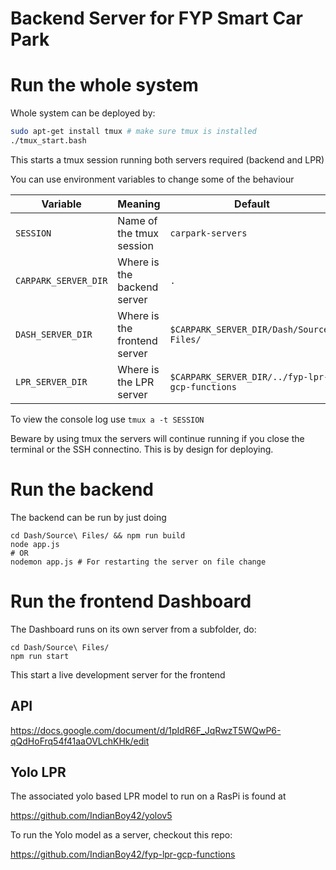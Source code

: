 # Backend Server for FYP Smart Car Park

# Run the whole system

Whole system can be deployed by:
```sh
sudo apt-get install tmux # make sure tmux is installed 
./tmux_start.bash
```
This starts a tmux session running both servers required (backend and LPR)

You can use environment variables to change some of the behaviour

| Variable             | Meaning                      | Default                                        |
| -------------------- | ---------------------------- | ---------------------------------------------- |
| `SESSION`            | Name of the tmux session     | `carpark-servers`                              |
| `CARPARK_SERVER_DIR` | Where is the backend server  | `.`                                            |
| `DASH_SERVER_DIR`    | Where is the frontend server | `$CARPARK_SERVER_DIR/Dash/Source\ Files/`      |
| `LPR_SERVER_DIR`     | Where is the LPR server      | `$CARPARK_SERVER_DIR/../fyp-lpr-gcp-functions` |

To view the console log use `tmux a -t SESSION`

Beware by using tmux the servers will continue running if you close the terminal or the SSH connectino. This is by design for deploying.

# Run the backend

The backend can be run by just doing
```
cd Dash/Source\ Files/ && npm run build
node app.js
# OR
nodemon app.js # For restarting the server on file change
```

# Run the frontend Dashboard

The Dashboard runs on its own server from a subfolder, do:
```
cd Dash/Source\ Files/
npm run start
```
This start a live development server for the frontend 

## API

https://docs.google.com/document/d/1pIdR6F_JqRwzT5WQwP6-qQdHoFrq54f41aaOVLchKHk/edit

## Yolo LPR

The associated yolo based LPR model to run on a RasPi is found at 

https://github.com/IndianBoy42/yolov5

To run the Yolo model as a server, checkout this repo:

https://github.com/IndianBoy42/fyp-lpr-gcp-functions

